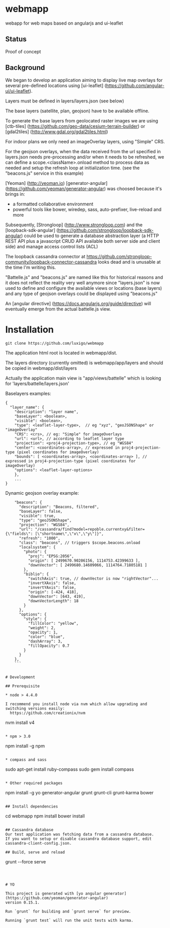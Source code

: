 # webmapp
webapp for web maps based on angularjs and ui-leaflet

## Status
Proof of concept

## Background
We began to develop an application aiming to display live map overlays for several pre-defined locations using [ui-leaflet] (https://github.com/angular-ui/ui-leaflet).

Layers must be defined in layers/layers.json (see below)

The base layers (satellite, plan, geojson) have to be available offline.

To generate the base layers from geolocated raster images we are using [ctb-tiles] (https://github.com/geo-data/cesium-terrain-builder) or [gdal2tiles] (http://www.gdal.org/gdal2tiles.html)

For indoor plans we only need an imageOverlay layers, using "Simple" CRS.

For the geojson overlays, when the data received from the url specified in layers.json needs pre-processing and/or when it needs to be refreshed, we can define a scope.&lt;className&gt;.onload method to process data as needed and setup the refresh loop at initialization time. (see the "beacons.js" service in this example)

[Yeoman] (http://yeoman.io) [generator-angular] (https://github.com/yeoman/generator-angular) was choosed because it's brings in:
- a formatted collaborative environment
- powerful tools like bower, wiredep, sass, auto-prefixer, live-reload and more

Subsequently, [Strongloop] (http://www.strongloop.com) and the [loopback-sdk-angular] (https://github.com/strongloop/loopback-sdk-angular) could be used to generate a database abstraction layer (a HTTP REST API plus a javascript CRUD API available both server side and client side) and manage access control lists (ACL) 

The loopback cassandra connector at https://github.com/strongloop-community/loopback-connector-cassandra looks dead and is unusable at the time I'm writing this.

"Battelle.js" and "beacons.js" are named like this for historical reasons and it does not reflect the reality very well anymore since "layers.json" is now used to define and configure the available views or locations (base layers) and any type of geojson overlays could be displayed using "beacons.js"

An [angular directive] (https://docs.angularjs.org/guide/directive) will eventually emerge from the actual battelle.js view.


# Installation
```
git clone https://github.com/luxigo/webmapp
```

The application html root is located in webmapp/dist.

The layers directory (currently omitted) is webmapp/app/layers and should be copied in webmapp/dist/layers

Actually the application main view is "app/views/battelle" which is looking for 'layers/battelle/layers.json'

Baselayers examples:
```
{ 
  "layer_name": {
    "description": "layer name",
    "baseLayer": <boolean>,
    "visible": <boolean>,
    "type": <leaflet-layer-type>,  // eg "xyz", "geoJSONShape" or "imageOverlay"
    "CRS": <crs>, // eg: "Simple" for imageOverlays
    "url": <url>, // according to leaflet layer type
    "projection": <proj4-projection-type>, // eg "WGS84"
    "center": <coordinates-array>, // expressed in proj4-projection-type (pixel coordinates for imageOverlay)
    "bounds": [ <coordinates-array>, <coordinates-array> ], // expressed in proj4-projection-type (pixel coordinates for imageOverlay)
    "options": <leaflet-layer-options>
    },
    ...
}
```
Dynamic geojson overlay example:

```
    "beacons": {
      "description": "Beacons, filtered",
      "baseLayer": false,
      "visible": true,
      "type": "geoJSONShape",
      "projection": "WGS84",
      "url": "/cassandra/find?model=repoble.currentxy&filter={\"fields\": [\"shortname\",\"x\",\"y\"]}",
      "refresh": "1000",
      "class": "beacons", // triggers $scope.beacons.onload
      "localsystem": {
        "photo": {
          "proj": "EPSG:2056",
          "origin": [ 2499670.90206156, 1114753.42399633 ],
          "downVector": [ 2499680.14609066, 1114764.71805181 ]
        },
        "biblio": {
          "switchAxis": true, // downVector is now "rightVector"...
          "invertXAxis": false,
          "invertYAxis": false,
          "origin": [-424, 418],
          "downVector": [643, 419],
          "downVectorLength": 18
        }
      },
      "options": {
        "style": {
          "fillColor": "yellow",
          "weight": 2,
          "opacity": 1,
          "color": "blue",
          "dashArray": 3,
          "fillOpacity": 0.7
        }
      }
    },
    ```
  
  
# Development

## Prerequisite

* node > 4.4.0

I recommend you install node via nvm which allow upgrading and switching versions easily:
  https://github.com/creationix/nvm
```
nvm install v4
```

* npm > 3.0
```
npm install -g npm
```

* compass and sass
``` 
sudo apt-get install ruby-compass 
sudo gem install compass
```

* Other required packages
```
npm install -g yo generator-angular grunt grunt-cli grunt-karma bower
```

## Install dependencies
```
cd webmapp
npm install
bower install
```

## Cassandra database
Our test application was fetching data from a cassandra database.
If you want to setup or disable cassandra database support, edit cassandra-client-config.json.

## Build, serve and reload
```
grunt --force serve
```



# YO

This project is generated with [yo angular generator](https://github.com/yeoman/generator-angular)
version 0.15.1.

Run `grunt` for building and `grunt serve` for preview.

Running `grunt test` will run the unit tests with karma.
